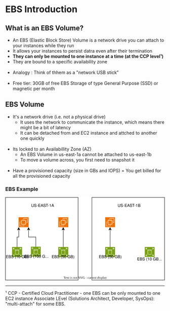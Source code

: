 # EBS Introduction

## What is an EBS Volume?
 - An EBS (Elastic Block Store) Volume is a network drive you can attach to your instances while they run
 - It allows your instances to persist datra even after their termination
 - **They can only be mounted to one instance at a time (at the CCP level¹)**
 - They are bound to a specific availability zone
 <br><br>
 - Analogy : Think of thhem as a "network USB stick" 
 <br><br>
 - Free tier: 30GB of free EBS Storage of type General Purpose (SSD) or magnetic per month
 

 ## EBS Volume
  - It's a network drive (i.e. not a physical drive)
    - It uses the network to communicate the instance, which means there might be a bit of latency
    - It can be detached from and EC2 instance and attched to another one quickly
<br><br>
- Its locked to an Availabillity Zone (AZ)
    - An EBS Volume in us-east-1a cannot be attached to us-east-1b
    - To move a volume across, you first need to snapshot it
<br><br>
- Have a provisioned capacity (size in GBs and IOPS)
    = You get billed for all the provisioned capacity

### EBS Example


![EbsVolume-example](/3%20-%20EBS/images/1-EbsVolume-example.svg)


___

¹ CCP - Certified Cloud Practitioner - one EBS can be only mounted to one EC2 instance Associate LEvel (Solutions Architect, Developer, SysOps): "multi-attach" for some EBS.